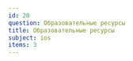 ```yaml
---
id: 20
question: Образовательные ресурсы
title: Образовательные ресурсы
subject: ios
items: 3
---
```

